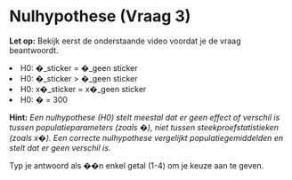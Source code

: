 # Nulhypothese (Vraag 3)

**Let op:** Bekijk eerst de onderstaande video voordat je de vraag beantwoordt.

<div align=" center\>
 <iframe width=\560\ height=\315\ src=\https://www.youtube.com/embed/0zZYBALbZgg\ frameborder=\0\ allowfullscreen></iframe>
</div>

Wat is de juiste nulhypothese?

1. H0: �_sticker = �_geen sticker 
2. H0: �_sticker > �_geen sticker 
3. H0: x�_sticker = x�_geen sticker 
4. H0: � = 300

**Hint:** *Een nulhypothese (H0) stelt meestal dat er geen effect of verschil is tussen populatieparameters (zoals �), niet tussen steekproefstatistieken (zoals x�). Een correcte nulhypothese vergelijkt populatiegemiddelden en stelt dat er geen verschil is.*


Typ je antwoord als ��n enkel getal (1-4) om je keuze aan te geven.
